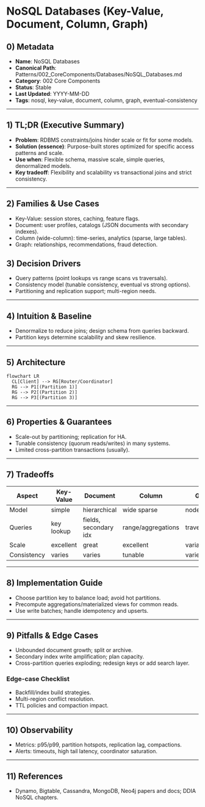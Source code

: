 # NoSQL Databases (Key-Value, Document, Column, Graph)

## 0) Metadata
- **Name**: NoSQL Databases
- **Canonical Path**: Patterns/002_CoreComponents/Databases/NoSQL_Databases.md
- **Category**: 002 Core Components
- **Status**: Stable
- **Last Updated**: YYYY-MM-DD
- **Tags**: nosql, key-value, document, column, graph, eventual-consistency

---

## 1) TL;DR (Executive Summary)
- **Problem**: RDBMS constraints/joins hinder scale or fit for some models.
- **Solution (essence)**: Purpose-built stores optimized for specific access patterns and scale.
- **Use when**: Flexible schema, massive scale, simple queries, denormalized models.
- **Key tradeoff**: Flexibility and scalability vs transactional joins and strict consistency.

---

## 2) Families & Use Cases
- Key-Value: session stores, caching, feature flags.
- Document: user profiles, catalogs (JSON documents with secondary indexes).
- Column (wide-column): time-series, analytics (sparse, large tables).
- Graph: relationships, recommendations, fraud detection.

## 3) Decision Drivers
- Query patterns (point lookups vs range scans vs traversals).
- Consistency model (tunable consistency, eventual vs strong options).
- Partitioning and replication support; multi-region needs.

---

## 4) Intuition & Baseline
- Denormalize to reduce joins; design schema from queries backward.
- Partition keys determine scalability and skew resilience.

---

## 5) Architecture
```mermaid
flowchart LR
  CL[Client] --> RG[Router/Coordinator]
  RG --> P1[(Partition 1)]
  RG --> P2[(Partition 2)]
  RG --> P3[(Partition 3)]
```

---

## 6) Properties & Guarantees
- Scale-out by partitioning; replication for HA.
- Tunable consistency (quorum reads/writes) in many systems.
- Limited cross-partition transactions (usually).

---

## 7) Tradeoffs
| Aspect | Key-Value | Document | Column | Graph |
|---|---|---|---|---|
| Model | simple | hierarchical | wide sparse | nodes/edges |
| Queries | key lookup | fields, secondary idx | range/aggregations | traversals |
| Scale | excellent | great | excellent | variable |
| Consistency | varies | varies | tunable | varies |

---

## 8) Implementation Guide
- Choose partition key to balance load; avoid hot partitions.
- Precompute aggregations/materialized views for common reads.
- Use write batches; handle idempotency and upserts.

---

## 9) Pitfalls & Edge Cases
- Unbounded document growth; split or archive.
- Secondary index write amplification; plan capacity.
- Cross-partition queries exploding; redesign keys or add search layer.

### Edge-case Checklist
- Backfill/index build strategies.
- Multi-region conflict resolution.
- TTL policies and compaction impact.

---

## 10) Observability
- Metrics: p95/p99, partition hotspots, replication lag, compactions.
- Alerts: timeouts, high tail latency, coordinator saturation.

---

## 11) References
- Dynamo, Bigtable, Cassandra, MongoDB, Neo4j papers and docs; DDIA NoSQL chapters.
